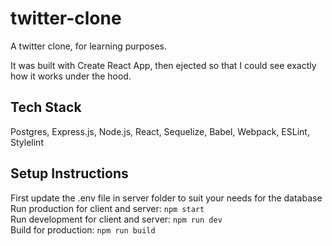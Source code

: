 # twitter-clone

A twitter clone, for learning purposes.

It was built with Create React App, then ejected so that I could see exactly how it works under the hood.

## Tech Stack

Postgres, Express.js, Node.js, React, Sequelize, Babel, Webpack, ESLint, Stylelint

## Setup Instructions

First update the .env file in server folder to suit your needs for the database \
Run production for client and server: `npm start` \
Run development for client and server: `npm run dev` \
Build for production: `npm run build`
